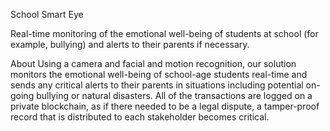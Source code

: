 School Smart Eye 

Real-time monitoring of the emotional well-being of students at school (for example, bullying) and alerts to their parents if necessary.

About
Using a camera and facial and motion recognition, our solution monitors the emotional well-being of school-age students real-time and sends any critical alerts to their parents in situations including potential on-going bullying or natural disasters. All of the transactions are logged on a private blockchain, as if there needed to be a legal dispute, a tamper-proof record that is distributed to each stakeholder becomes critical.
